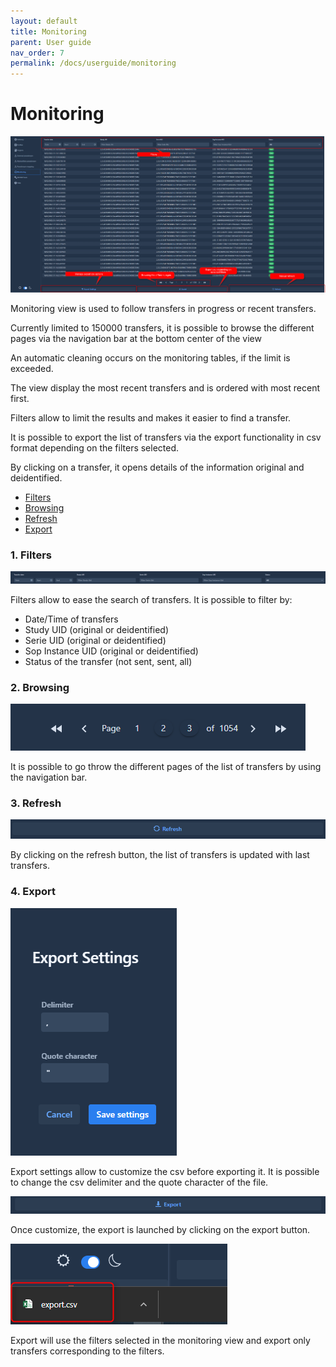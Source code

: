 ```yaml
---
layout: default
title: Monitoring
parent: User guide
nav_order: 7
permalink: /docs/userguide/monitoring
---
```


# Monitoring

![monitoring view](resources/monitoring_main.png)

Monitoring view is used to follow transfers in progress or recent transfers.

Currently limited to 150000 transfers, it is possible to browse the different pages via the navigation bar at the bottom center of the view

An automatic cleaning occurs on the monitoring tables, if the limit is exceeded.

The view display the most recent transfers and is ordered with most recent first.

Filters allow to limit the results and makes it easier to find a transfer.

It is possible to export the list of transfers via the export functionality in csv format depending on the filters selected.

By clicking on a transfer, it opens details of the information original and deidentified.

* [Filters](#1-filters)
* [Browsing](#2-browsing)
* [Refresh](#3-refresh)
* [Export](#4-export)

### 1. Filters

![monitoring filters](resources/monitoring_filters.png)

Filters allow to ease the search of transfers.
It is possible to filter by:
* Date/Time of transfers
* Study UID (original or deidentified) 
* Serie UID (original or deidentified)
* Sop Instance UID (original or deidentified)
* Status of the transfer (not sent, sent, all) 

### 2. Browsing

![monitoring browsing](resources/monitoring_browsing.png)

It is possible to go throw the different pages of the list of transfers by using the navigation bar.

### 3. Refresh

![monitoring refresh](resources/monitoring_refresh.png)

By clicking on the refresh button, the list of transfers is updated with last transfers.

### 4. Export

![monitoring export settings](resources/monitoring_export_settings.png)

Export settings allow to customize the csv before exporting it. It is possible to change the csv delimiter and the quote character of the file.

![monitoring export button](resources/monitoring_export_button.png)

Once customize, the export is launched by clicking on the export button.

![monitoring export csv](resources/monitoring_export_csv.png)

Export will use the filters selected in the monitoring view and export only transfers corresponding to the filters. 